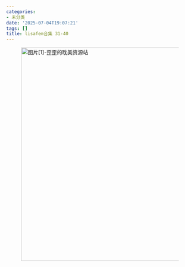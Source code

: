 ```yaml
---
categories:
- 未分类
date: '2025-07-04T19:07:21'
tags: []
title: lisafem合集 31-40
---
```


<figure class="wp-block-image size-large"><img alt="图片[1]-歪歪的耽美资源站"  loading="lazy" decoding="async" width="1024" height="573" src="https://blziyuan21.com/wp-content/uploads/2025/07/1000785409-1024x573.jpg"  class="wp-image-9505" srcset="https://blziyuan21.com/wp-content/uploads/2025/07/1000785409-1024x573.jpg 1024w, https://blziyuan21.com/wp-content/uploads/2025/07/1000785409-300x168.jpg 300w, https://blziyuan21.com/wp-content/uploads/2025/07/1000785409.jpg 1080w" sizes="auto, (max-width: 1024px) 100vw, 1024px" /></figure>
